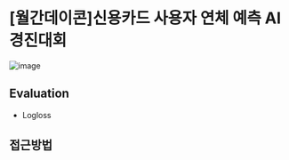 # [월간데이콘]신용카드 사용자 연체 예측 AI 경진대회
![image](https://user-images.githubusercontent.com/77089771/147887285-edf19953-3f87-4c16-8b92-76a97336d917.png)
## Evaluation
* Logloss
## 접근방법
